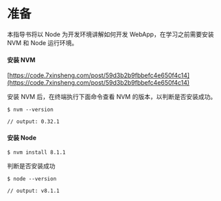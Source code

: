 # 准备

本指导书将以 Node 为开发环境讲解如何开发 WebApp，在学习之前需要安装 NVM 和 Node 运行环境。

#### 安装 NVM

[https://code.7xinsheng.com/post/59d3b2b9fbbefc4e650f4c14](https://code.7xinsheng.com/post/59d3b2b9fbbefc4e650f4c14)

安装 NVM 后，在终端执行下面命令查看 NVM 的版本，以判断是否安装成功。

```
$ nvm --version

// output: 0.32.1
```

#### 安装 Node

```
$ nvm install 8.1.1
```

判断是否安装成功

```
$ node --version

// output: v8.1.1
```



